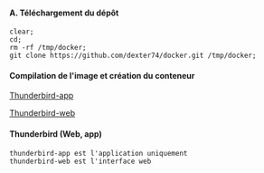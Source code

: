 #### A. Téléchargement du dépôt
```
clear;
cd;
rm -rf /tmp/docker;
git clone https://github.com/dexter74/docker.git /tmp/docker;
```

#### Compilation de l'image et création du conteneur
[Thunderbird-app](https://github.com/dexter74/docker/blob/main/thunderbird-app/readme.md)

[Thunderbird-web](https://github.com/dexter74/docker/blob/main/thunderbird-web/readme.md)



#### Thunderbird (Web, app)
```
thunderbird-app est l'application uniquement
thunderbird-web est l'interface web
```
